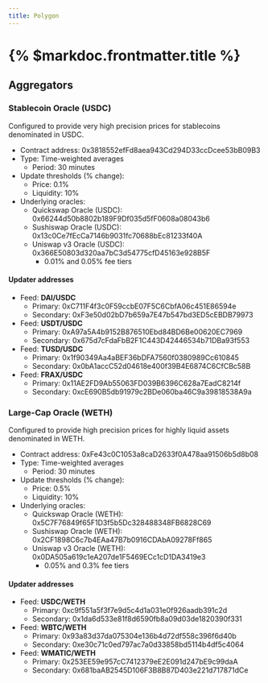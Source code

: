 ```yaml
---
title: Polygon
---
```


# {% $markdoc.frontmatter.title %}

## Aggregators

### Stablecoin Oracle (USDC)

Configured to provide very high precision prices for stablecoins denominated in USDC.

- Contract address: 0x3818552efFd8aea943Cd294D33ccDcee53bB09B3
- Type: Time-weighted averages
  - Period: 30 minutes
- Update thresholds (% change):
  - Price: 0.1%
  - Liquidity: 10%
- Underlying oracles:
  - Quickswap Oracle (USDC): 0x66244d50b8802b189F9Df035d5fF0608a08043b6
  - Sushiswap Oracle (USDC): 0x13c0Ce7fEcCa7146b9031fc70688bEc81233f40A
  - Uniswap v3 Oracle (USDC): 0x366E50803d320aa7bC3d54775cfD45163e928B5F
    - 0.01% and 0.05% fee tiers

#### Updater addresses
- Feed: **DAI/USDC**
  - Primary: 0xC711F4f3c0F59ccbE07F5C6CbfA06c451E86594e
  - Secondary: 0xF3e50d02bD7b659a7E47b547bd3ED5cEBDB79973
- Feed: **USDT/USDC**
  - Primary: 0xA97a5A4b9152B876510Ebd84BD6Be00620EC7969
  - Secondary: 0x675d7cFdaFbB2F1C443D42446534b71DBa93f553
- Feed: **TUSD/USDC**
  - Primary: 0x1f90349Aa4aBEF36bDFA7560f0380989Cc610845
  - Secondary: 0x0bA1accC52d04618e400f39B4E6874C6CfCBc58B
- Feed: **FRAX/USDC**
  - Primary: 0x11AE2FD9Ab55063FD039B6396C628a7EadC8214f
  - Secondary: 0xcE690B5db91979c2BDe060ba46C9a39818538A9a

### Large-Cap Oracle (WETH)

Configured to provide high precision prices for highly liquid assets denominated in WETH.

- Contract address: 0xFe43c0C1053a8caD2633f0A478aa91506b5d8b08
- Type: Time-weighted averages
  - Period: 30 minutes
- Update thresholds (% change):
  - Price: 0.5%
  - Liquidity: 10%
- Underlying oracles:
  - Quickswap Oracle (WETH): 0x5C7F76849f65F1D3f5b5Dc328488348FB6828C69
  - Sushiswap Oracle (WETH): 0x2CF1898C6c7b4EAa47B7b0916CDAbA09278Ff865
  - Uniswap v3 Oracle (WETH): 0x0DA505a619c1eA207de1F5469ECc1cD1DA3419e3
    - 0.05% and 0.3% fee tiers

#### Updater addresses
- Feed: **USDC/WETH**
  - Primary: 0xc9f551a5f3f7e9d5c4d1a031e0f926aadb391c2d
  - Secondary: 0x1da6d533e81f8d6590fb8a09d03de1820390f331
- Feed: **WBTC/WETH**
  - Primary: 0x93a83d37da075304e136b4d72df558c396f6d40b
  - Secondary: 0xe30c71c0ed797ac7a0d33858bd5114b4df5c4064
- Feed: **WMATIC/WETH**
  - Primary: 0x253EE59e957cC7412379eE2E091d247bE9c99daA
  - Secondary: 0x681baAB2545D106F3B8B87D403e221d717871dCe
